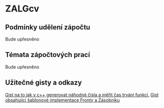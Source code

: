 # ZALGcv
## Podmínky udělení zápočtu
Bude upřesněno
## Témata zápočtových prací
Bude upřesněno

## Užitečné gisty a odkazy

[Gist na to jak v c++ generovat náhodné čísla a měřit čas trvání funkcí.](https://gist.github.com/martinnovaak/c05999dc306db538b7c98974cca93aa8)
[Gist obsahující šablonové implementace Fronty a Zásobníku](https://gist.github.com/martinnovaak/6617749869d7549c138074477d40eee3)

